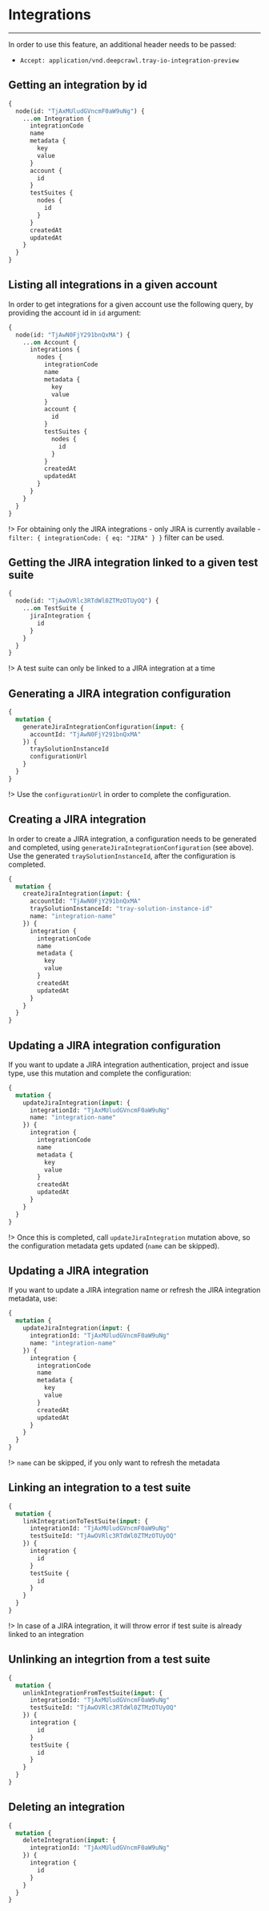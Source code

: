 # Integrations
---

In order to use this feature, an additional header needs to be passed:

- `Accept: application/vnd.deepcrawl.tray-io-integration-preview` 

## Getting an integration by id

```graphql
{
  node(id: "TjAxMUludGVncmF0aW9uNg") {
    ...on Integration {
      integrationCode
      name
      metadata {
        key
        value
      }
      account {
        id
      }
      testSuites {
        nodes {
          id
        }
      }
      createdAt
      updatedAt
    }
  }
}
```

## Listing all integrations in a given account

In order to get integrations for a given account use the following query, by providing the account id in `id` argument:

```graphql
{
  node(id: "TjAwN0FjY291bnQxMA") {
    ...on Account {
      integrations {
        nodes {
          integrationCode
          name
          metadata {
            key
            value
          }
          account {
            id
          }
          testSuites {
            nodes {
              id
            }
          }
          createdAt
          updatedAt
        }
      }
    }
  }
}
```

!> For obtaining only the JIRA integrations - only JIRA is currently available - `filter: { integrationCode: { eq: "JIRA" } }` filter can be used.

## Getting the JIRA integration linked to a given test suite

```graphql
{
  node(id: "TjAwOVRlc3RTdWl0ZTMzOTUyOQ") {
    ...on TestSuite {
      jiraIntegration {
        id
      }
    }
  }
}
```

!> A test suite can only be linked to a JIRA integration at a time

## Generating a JIRA integration configuration

```graphql
{
  mutation {
    generateJiraIntegrationConfiguration(input: {
      accountId: "TjAwN0FjY291bnQxMA"
    }) {
      traySolutionInstanceId
      configurationUrl
    }
  }
}
```

!> Use the `configurationUrl` in order to complete the configuration.

## Creating a JIRA integration

In order to create a JIRA integration, a configuration needs to be generated and completed, using `generateJiraIntegrationConfiguration` (see above). Use the generated `traySolutionInstanceId`, after the configuration is completed.

```graphql
{
  mutation {
    createJiraIntegration(input: {
      accountId: "TjAwN0FjY291bnQxMA"
      traySolutionInstanceId: "tray-solution-instance-id"
      name: "integration-name"
    }) {
      integration {
        integrationCode
        name
        metadata {
          key
          value
        }
        createdAt
        updatedAt
      }
    }
  }
}
```

## Updating a JIRA integration configuration

If you want to update a JIRA integration authentication, project and issue type, use this mutation and complete the configuration:

```graphql
{
  mutation {
    updateJiraIntegration(input: {
      integrationId: "TjAxMUludGVncmF0aW9uNg"
      name: "integration-name"
    }) {
      integration {
        integrationCode
        name
        metadata {
          key
          value
        }
        createdAt
        updatedAt
      }
    }
  }
}
```

!> Once this is completed, call `updateJiraIntegration` mutation above, so the configuration metadata gets updated (`name` can be skipped).

## Updating a JIRA integration

If you want to update a JIRA integration name or refresh the JIRA integration metadata, use:

```graphql
{
  mutation {
    updateJiraIntegration(input: {
      integrationId: "TjAxMUludGVncmF0aW9uNg"
      name: "integration-name"
    }) {
      integration {
        integrationCode
        name
        metadata {
          key
          value
        }
        createdAt
        updatedAt
      }
    }
  }
}
```

!> `name` can be skipped, if you only want to refresh the metadata

## Linking an integration to a test suite

```graphql
{
  mutation {
    linkIntegrationToTestSuite(input: {
      integrationId: "TjAxMUludGVncmF0aW9uNg"
      testSuiteId: "TjAwOVRlc3RTdWl0ZTMzOTUyOQ"
    }) {
      integration {
        id
      }
      testSuite {
        id
      }
    }
  }
}
```

!> In case of a JIRA integration, it will throw error if test suite is already linked to an integration

## Unlinking an integrtion from a test suite

```graphql
{
  mutation {
    unlinkIntegrationFromTestSuite(input: {
      integrationId: "TjAxMUludGVncmF0aW9uNg"
      testSuiteId: "TjAwOVRlc3RTdWl0ZTMzOTUyOQ"
    }) {
      integration {
        id
      }
      testSuite {
        id
      }
    }
  }
}
```

## Deleting an integration

```graphql
{
  mutation {
    deleteIntegration(input: {
      integrationId: "TjAxMUludGVncmF0aW9uNg"
    }) {
      integration {
        id
      }
    }
  }
}
```
